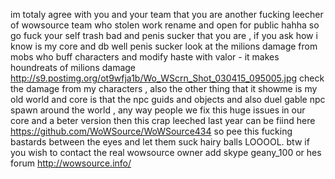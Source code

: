 im totaly agree with you and your team that  you are another fucking leecher of wowsource team who stolen work rename and open for public hahha so go fuck your self  trash bad and  penis sucker that you are , if you ask how i know is my core and db well penis sucker  look at the  milions  damage from mobs who buff characters and  modify haste with valor - it makes houndreats of milions damage http://s9.postimg.org/ot9wfja1b/Wo_WScrn_Shot_030415_095005.jpg check the damage from my  characters , also the other thing that it showme is my old world and core is that the npc guids and objects and also  duel gable npc spawn around the world , any way people  we fix this  huge  issues in our core and a beter version then this crap leeched last year can be fiind here https://github.com/WoWSource/WoWSource434  so pee this fucking bastards  between the eyes and let them suck hairy balls LOOOOL. btw if you wish to  contact the real wowsource owner add skype geany_100 or  hes forum http://wowsource.info/
